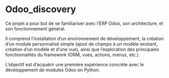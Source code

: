 # Odoo_discovery

Ce projet a pour but de se familiariser avec l’ERP Odoo, son architecture, et son fonctionnement général. 

Il comprend l’installation d’un environnement de développement, la création d’un module personnalisé simple (ajout de champs à un modèle existant, création d’un modèle et d’une vue), ainsi que l’exploration des principales fonctionnalités du framework (ORM, vues, actions, menus, etc.). 

L’objectif est d’acquérir une première expérience concrète avec le développement de modules Odoo en Python.